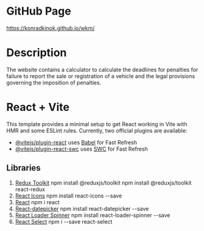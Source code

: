 # GitHub Page

https://konradkinok.github.io/wkm/

# Description

The website contains a calculator to calculate the deadlines for penalties for failure to report the sale or registration of a vehicle and the legal provisions governing the imposition of penalties.

# React + Vite

This template provides a minimal setup to get React working in Vite with HMR and some ESLint rules.
Currently, two official plugins are available:

- [@vitejs/plugin-react](https://github.com/vitejs/vite-plugin-react/blob/main/packages/plugin-react/README.md) uses [Babel](https://babeljs.io/) for Fast Refresh
- [@vitejs/plugin-react-swc](https://github.com/vitejs/vite-plugin-react-swc) uses [SWC](https://swc.rs/) for Fast Refresh

## Libraries

1. [Redux Toolkit](https://redux-toolkit.js.org/introduction/getting-started)
   npm install @reduxjs/toolkit
   npm install @reduxjs/toolkit react-redux
2. [React Icons](https://react-icons.github.io/react-icons/)
   npm install react-icons --save
3. [React](https://www.npmjs.com/package/react)
   npm i react
4. [React-datepicker](https://github.com/Hacker0x01/react-datepicker)
   npm install react-datepicker --save
5. [React Loader Spinner](https://github.com/mhnpd/react-loader-spinner)
   npm install react-loader-spinner --save
6. [React Select](https://react-select.com/home#creatable)
   npm i --save react-select
